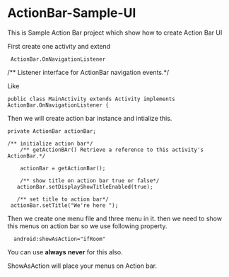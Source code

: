 ActionBar-Sample-UI
===================

This is Sample Action Bar project which show how to create Action Bar UI   

First create one activity and extend   

     ActionBar.OnNavigationListener      
     
/** Listener interface for ActionBar navigation events.*/
     
Like    

    public class MainActivity extends Activity implements ActionBar.OnNavigationListener {

Then we will create action bar instance and intialize this.  

    private ActionBar actionBar;   
    
    /** initialize action bar*/   
		/** getActionBAr() Retrieve a reference to this activity's ActionBar.*/   
		
		actionBar = getActionBar();
		  
		/** show title on action bar true or false*/
	   actionBar.setDisplayShowTitleEnabled(true);

	   /** set title to action bar*/ 
     actionBar.setTitle("We're here ");   
     
     
Then we create one menu file and three menu in it. then we need to show this menus on action bar so we use following property.    

      android:showAsAction="ifRoom"
You can use **always** **never** for this also.    

ShowAsAction will place your menus on Action bar.   


